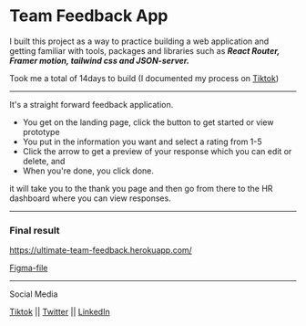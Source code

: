 # Team Feedback App

I built this project as a way to practice building a web application and getting familiar with tools, packages and libraries such as _**React Router, Framer motion, tailwind css and JSON-server.**_

Took me a total of 14days to build (I documented my process on [Tiktok](https://www.tiktok.com/@3diale.dev))

***
It's a straight forward feedback application. 
- You get on the landing page, click the button to get started or view prototype
- You put in the information you want and select a rating from 1-5
- Click the arrow to get a preview of your response which you can edit or delete, and
- When you're done, you click done.

it will take you to the thank you page and then go from there to the HR dashboard where you can view responses.
***

### Final result
https://ultimate-team-feedback.herokuapp.com/

[Figma-file](https://www.figma.com/file/IneDXcGuKkaNuLl7lg8I0d/Team-Feedback-App?node-id=0%3A1)

***
Social Media

[Tiktok](https://www.tiktok.com/@3diale.dev)
|| [Twitter](https://www.twitter.com/3diale) ||
[LinkedIn](https://www.linkedin.com/in/clarence-aigbuza/)